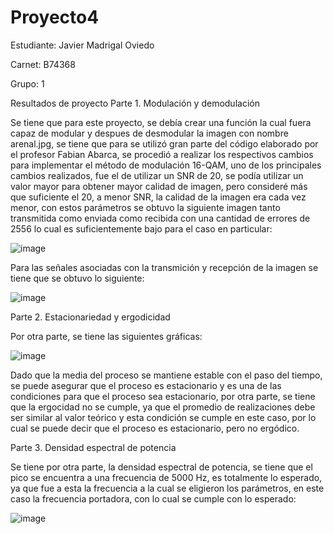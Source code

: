 # Proyecto4

Estudiante: Javier Madrigal Oviedo

Carnet: B74368

Grupo: 1

Resultados de proyecto
Parte 1. Modulación y demodulación

Se tiene que para este proyecto, se debía crear una función la cual fuera capaz de modular y despues de desmodular la imagen con nombre arenal.jpg, se tiene que para se utilizó gran parte del código elaborado por el profesor Fabian Abarca, se procedió a realizar los respectivos cambios para implementar el método de modulación 16-QAM, uno de los principales cambios realizados, fue el de utilizar un SNR de 20, se podía utilizar un valor mayor para obtener mayor calidad de imagen, pero consideré más que suficiente el 20, a menor SNR, la calidad de la imagen era cada vez menor, con estos parámetros se obtuvo la siguiente imagen tanto transmitida como enviada como recibida con una cantidad de errores de 2556 lo cual es suficientemente bajo para el caso en particular:

![image](https://user-images.githubusercontent.com/85901651/125524034-7583e9ac-65e0-4b59-a9c4-e88527dea9ee.png)

Para las señales asociadas con la transmición y recepción de la imagen se tiene que se obtuvo lo siguiente: 

![image](https://user-images.githubusercontent.com/85901651/125528475-e3e32395-3c82-442c-9c76-33f5e9f70b99.png)

Parte 2. Estacionariedad y ergodicidad

Por otra parte, se tiene las siguientes gráficas: 

![image](https://user-images.githubusercontent.com/85901651/125532398-a82a684b-7c0b-4987-a05d-fe2daaf86875.png)

Dado que la media del proceso se mantiene estable con el paso del tiempo, se puede asegurar que el proceso es estacionario y es una de las condiciones para que el proceso sea estacionario, por otra parte, se tiene que la ergocidad no se cumple, ya que el promedio de realizaciones debe ser similar al valor teórico y esta condición se cumple en este caso, por lo cual se puede decir que el proceso es estacionario, pero no ergódico.

Parte 3. Densidad espectral de potencia

Se tiene por otra parte, la densidad espectral de potencia, se tiene que el pico se encuentra a una frecuencia de 5000 Hz, es totalmente lo esperado, ya que fue a esta la frecuencia a la cual se eligieron los parámetros, en este caso la frecuencia portadora, con lo cual se cumple con lo esperado: 

![image](https://user-images.githubusercontent.com/85901651/125530399-e52b20ba-bffb-4453-bc1d-eb415fa14a35.png)

